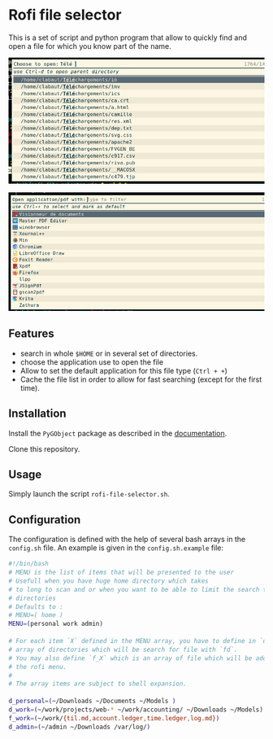 # Rofi file selector

This is a set of script and python program that allow to quickly find and open
a file for which you know part of the name.

![Choosing the file to open](./file_selector.png)

![Choosing the application to use](./opener-selector.png)

## Features

- search in whole `$HOME` or in several set of directories.
- choose the application use to open the file
- Allow to set the default application for this file type (`Ctrl + +`)
- Cache the file list in order to allow for fast searching (except for the
  first time).

## Installation

Install the `PyGObject` package as described in the
[documentation](https://pygobject.readthedocs.io/en/latest/getting_started.html).

Clone this repository.

## Usage

Simply launch the script `rofi-file-selector.sh`.

## Configuration

The configuration is defined with the help of several bash arrays in the
`config.sh` file. An example is given in the `config.sh.example` file:
```bash
#!/bin/bash
# MENU is the list of items that will be presented to the user
# Usefull when you have huge home directory which takes
# to long to scan and or when you want to be able to limit the search to some
# directories
# Defaults to :
# MENU=( home )
MENU=(personal work admin)

# For each item `X` defined in the MENU array, you have to define in `d_X` an
# array of directories which will be search for file with `fd`.
# You may also define `f_X` which is an array of file which will be added to
# the rofi menu.
#
# The array items are subject to shell expansion.

d_personal=(~/Downloads ~/Documents ~/Models )
d_work=(~/work/projects/web-* ~/work/accounting/ ~/Downloads ~/Models)
f_work=(~/work/{til.md,account.ledger,time.ledger,log.md})
d_admin=(~/admin ~/Downloads /var/log/)
```
